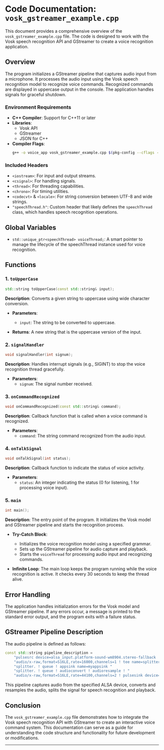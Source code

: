 # Code Documentation: `vosk_gstreamer_example.cpp`

This document provides a comprehensive overview of the `vosk_gstreamer_example.cpp` file. The code is designed to work with the Vosk speech recognition API and GStreamer to create a voice recognition application. 

## Overview

The program initializes a GStreamer pipeline that captures audio input from a microphone. It processes the audio input using the Vosk speech recognition model to recognize voice commands. Recognized commands are displayed in uppercase output in the console. The application handles signals for graceful shutdown.

### Environment Requirements
- **C++ Compiler**: Support for C++11 or later
- **Libraries**: 
  - Vosk API
  - GStreamer
  - JSON for C++
- **Compiler Flags**: 
  ```bash
  g++ -o voice_app vosk_gstreamer_example.cpp $(pkg-config --cflags --libs gstreamer-1.0 gstreamer-app-1.0) -lpthread -ljsoncpp -lvosk
  ```

### Included Headers
- `<iostream>`: For input and output streams.
- `<csignal>`: For handling signals.
- `<thread>`: For threading capabilities.
- `<chrono>`: For timing utilities.
- `<codecvt>` & `<locale>`: For string conversion between UTF-8 and wide strings.
- `"speechThread.h"`: Custom header that likely defines the `speechThread` class, which handles speech recognition operations.

## Global Variables
- `std::unique_ptr<speechThread> voiceThread;`: A smart pointer to manage the lifecycle of the speechThread instance used for voice recognition.

## Functions

### 1. `toUpperCase`
```cpp
std::string toUpperCase(const std::string& input);
```
**Description**: Converts a given string to uppercase using wide character conversion.

- **Parameters**:
  - `input`: The string to be converted to uppercase.
  
- **Returns**: A new string that is the uppercase version of the input.

### 2. `signalHandler`
```cpp
void signalHandler(int signum);
```
**Description**: Handles interrupt signals (e.g., SIGINT) to stop the voice recognition thread gracefully.

- **Parameters**:
  - `signum`: The signal number received.
  
### 3. `onCommandRecognized`
```cpp
void onCommandRecognized(const std::string& command);
```
**Description**: Callback function that is called when a voice command is recognized.

- **Parameters**:
  - `command`: The string command recognized from the audio input.

### 4. `onTalkSignal`
```cpp
void onTalkSignal(int status);
```
**Description**: Callback function to indicate the status of voice activity.

- **Parameters**:
  - `status`: An integer indicating the status (0 for listening, 1 for processing voice input).

### 5. `main`
```cpp
int main();
```
**Description**: The entry point of the program. It initializes the Vosk model and GStreamer pipeline and starts the recognition process.

- **Try-Catch Block**:
  - Initializes the voice recognition model using a specified grammar.
  - Sets up the GStreamer pipeline for audio capture and playback.
  - Starts the `voiceThread` for processing audio input and recognizing commands.

- **Infinite Loop**: The main loop keeps the program running while the voice recognition is active. It checks every 30 seconds to keep the thread alive.

## Error Handling
The application handles initialization errors for the Vosk model and GStreamer pipeline. If any errors occur, a message is printed to the standard error output, and the program exits with a failure status.

## GStreamer Pipeline Description
The audio pipeline is defined as follows:
```cpp
const std::string pipeline_description = 
    "pulsesrc device=alsa_input.platform-sound-wm8904.stereo-fallback ! audioconvert ! audioresample ! "
    "audio/x-raw,format=S16LE,rate=16000,channels=1 ! tee name=splitter "
    "splitter. ! queue ! appsink name=myappsink "
    "splitter. ! queue ! audioconvert ! audioresample ! "
    "audio/x-raw,format=S16LE,rate=44100,channels=2 ! pulsesink device=alsa_output.platform-sound-wm8904.stereo-fallback";
```
This pipeline captures audio from the specified ALSA device, converts and resamples the audio, splits the signal for speech recognition and playback.

## Conclusion
The `vosk_gstreamer_example.cpp` file demonstrates how to integrate the Vosk speech recognition API with GStreamer to create an interactive voice command system. This documentation can serve as a guide for understanding the code structure and functionality for future development or modifications.

---